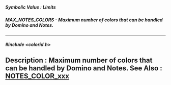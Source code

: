 ##### Symbolic Value : Limits
##### MAX_NOTES_COLORS - Maximum number of colors that can be handled by Domino and Notes.
---
##### #include <colorid.h>
**Description :**
Maximum number of colors that can be handled by Domino and Notes.
**See Also :**
[NOTES_COLOR_xxx](D:/md_files/NOTES_COLOR_xxx.md)
---
